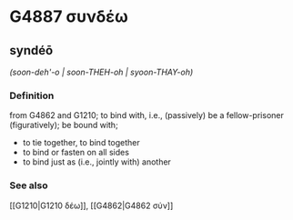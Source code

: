 # G4887 συνδέω

## syndéō

_(soon-deh'-o | soon-THEH-oh | syoon-THAY-oh)_

### Definition

from G4862 and G1210; to bind with, i.e., (passively) be a fellow-prisoner (figuratively); be bound with; 

- to tie together, to bind together
- to bind or fasten on all sides
- to bind just as (i.e., jointly with) another

### See also

[[G1210|G1210 δέω]], [[G4862|G4862 σύν]]
